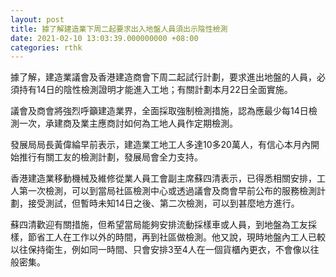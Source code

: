 ```yaml
---
layout: post
title: 據了解建造業下周二起要求出入地盤人員須出示陰性檢測
date: 2021-02-10 13:03:39.000000000 +08:00
categories: rthk
---
```


據了解，建造業議會及香港建造商會下周二起試行計劃，要求進出地盤的人員，必須持有14日的陰性檢測證明才能進入工地；有關計劃本月22日全面實施。

議會及商會將強烈呼籲建造業界，全面採取強制檢測措施，認為應最少每14日檢測一次，承建商及業主應商討如何為工地人員作定期檢測。

發展局局長黃偉綸早前表示，建造業工地工人多達10多20萬人，有信心本月內開始推行有關工友的檢測計劃，發展局會全力支持。

香港建造業移動機械及維修從業人員工會副主席蘇四清表示，已得悉相關安排，工人第一次檢測，可以到當局社區檢測中心或透過議會及商會早前公布的服務檢測計劃，接受測試，但暫時未知14日之後、第二次檢測，可以到甚麼地方進行。

蘇四清歡迎有關措施，但希望當局能夠安排流動採樣車或人員，到地盤為工友採樣，節省工人在工作以外的時間，再到社區做檢測。他又說，現時地盤內工人已較以往保持衛生，例如同一時間、只會安排3至4人在一個貨櫃內更衣，不會像以往般密集。
